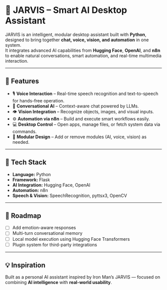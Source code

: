 # 🧠 JARVIS – Smart AI Desktop Assistant

JARVIS is an intelligent, modular desktop assistant built with **Python**, designed to bring together **chat, voice, vision, and automation** in one system.  
It integrates advanced AI capabilities from **Hugging Face**, **OpenAI**, and **n8n** to enable natural conversations, smart automation, and real-time multimedia interaction.

---

## 🚀 Features

- 🎙️ **Voice Interaction** – Real-time speech recognition and text-to-speech for hands-free operation.  
- 💬 **Conversational AI** – Context-aware chat powered by LLMs.  
- 👁️ **Vision Integration** – Recognize objects, images, and visual inputs.  
- ⚙️ **Automation via n8n** – Build and execute smart workflows easily.  
- 💻 **Desktop Control** – Open apps, manage files, or fetch system data via commands.  
- 🧩 **Modular Design** – Add or remove modules (AI, voice, vision) as needed.

---

## 🧰 Tech Stack

- **Language:** Python  
- **Framework:** Flask  
- **AI Integration:** Hugging Face, OpenAI  
- **Automation:** n8n  
- **Speech & Vision:** SpeechRecognition, pyttsx3, OpenCV  

---

## 📅 Roadmap

- [ ] Add emotion-aware responses  
- [ ] Multi-turn conversational memory  
- [ ] Local model execution using Hugging Face Transformers  
- [ ] Plugin system for third-party integrations  

---

## 💡 Inspiration

Built as a personal AI assistant inspired by Iron Man’s JARVIS — focused on combining **AI intelligence** with **real-world usability**.
